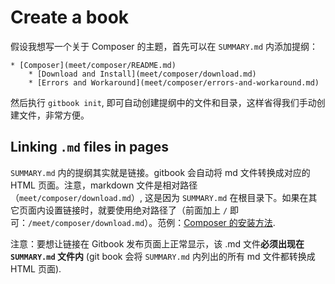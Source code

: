 # Create a book

假设我想写一个关于 Composer 的主题，首先可以在 `SUMMARY.md` 内添加提纲：

```
* [Composer](meet/composer/README.md)
    * [Download and Install](meet/composer/download.md)
    * [Errors and Workaround](meet/composer/errors-and-workaround.md)
```

然后执行 `gitbook init`, 即可自动创建提纲中的文件和目录，这样省得我们手动创建文件，非常方便。

## Linking `.md` files in pages

`SUMMARY.md` 内的提纲其实就是链接。gitbook 会自动将 md 文件转换成对应的 HTML 页面。注意，markdown 文件是相对路径（`meet/composer/download.md`）, 这是因为 `SUMMARY.md` 在根目录下。如果在其它页面内设置链接时，就要使用绝对路径了（前面加上 `/` 即可：`/meet/composer/download.md`）。范例：[Composer 的安装方法](/meet/composer/download.md).

注意：要想让链接在 Gitbook 发布页面上正常显示，该 .md 文件**必须出现在 `SUMMARY.md` 文件内** (git book 会将 `SUMMARY.md` 内列出的所有 md 文件都转换成 HTML 页面). 
